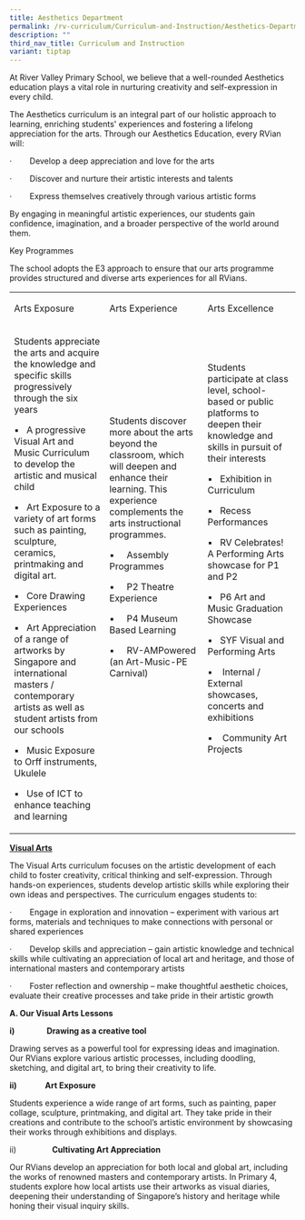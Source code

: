 ```yaml
---
title: Aesthetics Department
permalink: /rv-curriculum/Curriculum-and-Instruction/Aesthetics-Department/
description: ""
third_nav_title: Curriculum and Instruction
variant: tiptap
---
```

<p>At River Valley Primary School, we believe that a well-rounded Aesthetics
education plays a vital role in nurturing creativity and self-expression
in every child.</p>
<p>The Aesthetics curriculum is an integral part of our holistic approach
to learning, enriching students' experiences and fostering a lifelong appreciation
for the arts. Through our Aesthetics Education, every RVian will:</p>
<p>·&nbsp;&nbsp;&nbsp;&nbsp;&nbsp;&nbsp;&nbsp; Develop a deep appreciation
and love for the arts</p>
<p>·&nbsp;&nbsp;&nbsp;&nbsp;&nbsp;&nbsp;&nbsp; Discover and nurture their
artistic interests and talents</p>
<p>·&nbsp;&nbsp;&nbsp;&nbsp;&nbsp;&nbsp;&nbsp; Express themselves creatively
through various artistic forms</p>
<p>By engaging in meaningful artistic experiences, our students gain confidence,
imagination, and a broader perspective of the world around them.</p>
<p></p>
<p>Key Programmes</p>
<p>The school adopts the E3 approach to ensure that our arts programme provides
structured and diverse arts experiences for all RVians.</p>
<p></p>
<table style="minWidth: 75px">
<colgroup>
<col>
<col>
<col>
</colgroup>
<tbody>
<tr>
<td rowspan="1" colspan="1">
<p>Arts Exposure</p>
</td>
<td rowspan="1" colspan="1">
<p>Arts Experience</p>
</td>
<td rowspan="1" colspan="1">
<p>Arts Excellence</p>
</td>
</tr>
<tr>
<td rowspan="1" colspan="1">
<p>Students appreciate the arts and acquire the knowledge and specific skills
progressively through the six years</p>
<p>▪&nbsp;&nbsp;&nbsp;A progressive Visual Art and Music Curriculum to develop
the artistic and musical child</p>
<p>▪&nbsp;&nbsp;&nbsp;Art Exposure to a variety of art forms such as painting,
sculpture, ceramics, printmaking and digital art.</p>
<p>▪&nbsp;&nbsp; Core Drawing Experiences</p>
<p>▪&nbsp;&nbsp;&nbsp;Art Appreciation of a range of artworks by Singapore
and international masters / contemporary artists as well as student artists
from our schools</p>
<p>▪&nbsp;&nbsp;&nbsp;Music Exposure to Orff instruments, Ukulele</p>
<p>▪&nbsp;&nbsp;&nbsp;Use of ICT to enhance teaching and learning</p>
</td>
<td rowspan="1" colspan="1">
<p>Students discover more about the arts beyond the classroom, which will
deepen and enhance their learning. This experience complements the arts
instructional programmes.</p>
<p>▪&nbsp;&nbsp;&nbsp;&nbsp; Assembly Programmes</p>
<p>▪&nbsp;&nbsp;&nbsp;&nbsp;&nbsp;P2 Theatre Experience</p>
<p>▪&nbsp;&nbsp;&nbsp;&nbsp; P4 Museum Based Learning</p>
<p>▪&nbsp;&nbsp;&nbsp;&nbsp; RV-AMPowered (an Art-Music-PE Carnival)</p>
<p>
<br>
<br>
<br>
</p>
<p>&nbsp;</p>
</td>
<td rowspan="1" colspan="1">
<p>Students participate at class level, school-based or public platforms
to deepen their knowledge and skills in pursuit of their interests</p>
<p>▪&nbsp;&nbsp;&nbsp;Exhibition in Curriculum</p>
<p>▪&nbsp;&nbsp;&nbsp;Recess Performances</p>
<p>▪&nbsp;&nbsp;&nbsp;RV Celebrates! A Performing Arts showcase for P1 and
P2</p>
<p>▪&nbsp;&nbsp; P6 Art and Music Graduation Showcase</p>
<p>▪&nbsp;&nbsp;&nbsp;SYF Visual and Performing Arts</p>
<p>▪&nbsp;&nbsp;&nbsp; Internal / External showcases, concerts and exhibitions</p>
<p>▪&nbsp;&nbsp;&nbsp; Community Art Projects</p>
<p>&nbsp;</p>
<p>&nbsp;</p>
</td>
</tr>
</tbody>
</table>
<p></p>
<p><strong><u>Visual Arts</u></strong>
</p>
<p>The Visual Arts curriculum focuses on the artistic development of each
child to foster creativity, critical thinking and self-expression. Through
hands-on experiences, students develop artistic skills while exploring
their own ideas and perspectives. The curriculum engages students to:</p>
<p>·&nbsp;&nbsp;&nbsp;&nbsp;&nbsp;&nbsp;&nbsp; Engage in exploration and
innovation – experiment with various art forms, materials and techniques
to make connections with personal or shared experiences</p>
<p>·&nbsp;&nbsp;&nbsp;&nbsp;&nbsp;&nbsp;&nbsp; Develop skills and appreciation
– gain artistic knowledge and technical skills while cultivating an appreciation
of local art and heritage, and those of international masters and contemporary
artists</p>
<p>·&nbsp;&nbsp;&nbsp;&nbsp;&nbsp;&nbsp;&nbsp; Foster reflection and ownership
– make thoughtful aesthetic choices, evaluate their creative processes
and take pride in their artistic growth</p>
<p></p>
<p><strong>A. Our Visual Arts Lessons</strong>
</p>
<p><strong>i)&nbsp;&nbsp;&nbsp;&nbsp;&nbsp;&nbsp;&nbsp;&nbsp;&nbsp;&nbsp;&nbsp;&nbsp;&nbsp;&nbsp;&nbsp;&nbsp; Drawing as a creative tool</strong>
</p>
<p>Drawing serves as a powerful tool for expressing ideas and imagination.
Our RVians explore various artistic processes, including doodling, sketching,
and digital art, to bring their creativity to life.</p>
<p></p>
<p><strong>ii)&nbsp;&nbsp;&nbsp;&nbsp;&nbsp;&nbsp;&nbsp;&nbsp;&nbsp;&nbsp;&nbsp;&nbsp;&nbsp;&nbsp; Art Exposure</strong>
</p>
<p>Students experience a wide range of art forms, such as painting, paper
collage, sculpture, printmaking, and digital art. They take pride in their
creations and contribute to the school’s artistic environment by showcasing
their works through exhibitions and displays.</p>
<p></p>
<p>ii)&nbsp;&nbsp;&nbsp;&nbsp;&nbsp;&nbsp;&nbsp;&nbsp;&nbsp;&nbsp;&nbsp;&nbsp;&nbsp;&nbsp;&nbsp; <strong>Cultivating Art Appreciation</strong>
</p>
<p>Our RVians develop an appreciation for both local and global art, including
the works of renowned masters and contemporary artists. In Primary 4, students
explore how local artists use their artworks as visual diaries, deepening
their understanding of Singapore’s history and heritage while honing their
visual inquiry skills.</p>
<p></p>